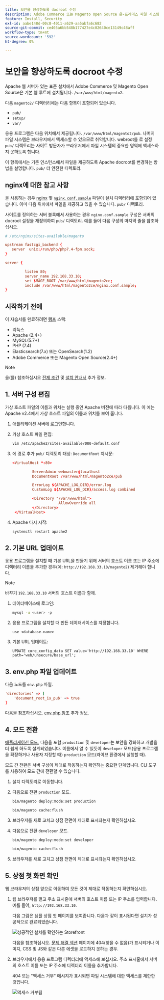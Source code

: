 ```yaml
---
title: 보안을 향상하도록 docroot 수정
description: Adobe Commerce 또는 Magento Open Source 온-프레미스 파일 시스템에 대한 무단 브라우저 기반 액세스를 차단합니다.
feature: Install, Security
exl-id: aabe148d-00c8-4011-a629-aa5abfa6c682
source-git-commit: ce405a6bb548b177427e4c02640ce13149c48aff
workflow-type: tm+mt
source-wordcount: '592'
ht-degree: 0%

---
```


# 보안을 향상하도록 docroot 수정

Apache 웹 서버가 있는 표준 설치에서 Adobe Commerce 및 Magento Open Source은 기본 웹 루트에 설치됩니다. `/var/www/html/magento2`.

다음 `magento2/` 디렉터리에는 다음 항목이 포함되어 있습니다.

- `pub/`
- `setup/`
- `var/`

응용 프로그램은 다음 위치에서 제공됩니다. `/var/www/html/magento2/pub`. 나머지 파일 시스템은 브라우저에서 액세스할 수 있으므로 취약합니다.
webroot를 로 설정 `pub/` 디렉토리는 사이트 방문자가 브라우저에서 파일 시스템의 중요한 영역에 액세스하지 못하도록 합니다.

이 항목에서는 기존 인스턴스에서 파일을 제공하도록 Apache docroot를 변경하는 방법을 설명합니다. `pub/` 더 안전한 디렉토리.

## nginx에 대한 참고 사항

을 사용하는 경우 [nginx](../prerequisites/web-server/nginx.md) 및 [`nginx.conf.sample`](https://github.com/magento/magento2/blob/2.4/nginx.conf.sample) 파일이 설치 디렉터리에 포함되어 있습니다. 이미 다음 위치에서 파일을 제공하고 있을 수 있습니다. `pub/` 디렉토리.

사이트를 정의하는 서버 블록에서 사용하는 경우 `nginx.conf.sample` 구성은 서버의 docroot 설정을 재정의하여 `pub/` 디렉토리. 예를 들어 다음 구성의 마지막 줄을 참조하십시오.

```conf
# /etc/nginx/sites-available/magento

upstream fastcgi_backend {
   server  unix:/run/php/php7.4-fpm.sock;
}

server {

         listen 80;
         server_name 192.168.33.10;
         set $MAGE_ROOT /var/www/html/magento2ce;
         include /var/www/html/magento2ce/nginx.conf.sample;
}
```

## 시작하기 전에

이 자습서를 완료하려면 [램프](https://en.wikipedia.org/wiki/LAMP_(software_bundle)) 스택:

- 리눅스
- Apache (2.4+)
- MySQL(5.7+)
- PHP (7.4)
- Elasticsearch(7.x) 또는 OpenSearch(1.2)
- Adobe Commerce 또는 Magento Open Source(2.4+)

>[!NOTE]
>
>을(를) 참조하십시오 [전제 조건](../prerequisites/overview.md) 및 [설치 안내서](../overview.md) 추가 정보.

## 1. 서버 구성 편집

가상 호스트 파일의 이름과 위치는 실행 중인 Apache 버전에 따라 다릅니다. 이 예는 Apache v2.4에서 가상 호스트 파일의 이름과 위치를 보여 줍니다.

1. 애플리케이션 서버에 로그인합니다.
1. 가상 호스트 파일 편집:

   ```bash
   vim /etc/apache2/sites-available/000-default.conf
   ```

1. 에 경로 추가 `pub/` 디렉토리 대상: `DocumentRoot` 지시문:

   ```conf
   <VirtualHost *:80>
   
            ServerAdmin webmaster@localhost
            DocumentRoot /var/www/html/magento2ce/pub
   
            ErrorLog ${APACHE_LOG_DIR}/error.log
            CustomLog ${APACHE_LOG_DIR}/access.log combined
   
            <Directory "/var/www/html">
                        AllowOverride all
            </Directory>
    </VirtualHost>
   ```

1. Apache 다시 시작:

   ```bash
   systemctl restart apache2
   ```

## 2. 기본 URL 업데이트

응용 프로그램을 설치할 때 기본 URL을 만들기 위해 서버의 호스트 이름 또는 IP 주소에 디렉터리 이름을 추가한 경우(예: `http://192.168.33.10/magento2`) 제거해야 합니다.

>[!NOTE]
>
>바꾸기 `192.168.33.10` 서버의 호스트 이름과 함께.

1. 데이터베이스에 로그인:

   ```bash
   mysql -u <user> -p
   ```

1. 응용 프로그램을 설치할 때 만든 데이터베이스를 지정합니다.

   ```shell
   use <database-name>
   ```

1. 기본 URL 업데이트:

   ```shell
   UPDATE core_config_data SET value='http://192.168.33.10' WHERE path='web/unsecure/base_url';
   ```

## 3. env.php 파일 업데이트

다음 노드를 `env.php` 파일.

```conf
'directories' => [
    'document_root_is_pub' => true
]
```

다음을 참조하십시오. [env.php 참조](../../configuration/reference/config-reference-envphp.md) 추가 정보.

## 4. 모드 전환

[애플리케이션 모드](../../configuration/bootstrap/application-modes.md), 다음을 포함 `production` 및 `developer`는 보안을 강화하고 개발을 더 쉽게 하도록 설계되었습니다. 이름에서 알 수 있듯이 `developer` 모드(응용 프로그램을 확장하거나 사용자 지정할 때) `production` 모드(라이브 환경에서 실행할 때).

모드 간 전환은 서버 구성이 제대로 작동하는지 확인하는 중요한 단계입니다. CLI 도구를 사용하여 모드 간에 전환할 수 있습니다.

1. 설치 디렉토리로 이동합니다.
1. 다음으로 전환 `production` 모드.

   ```bash
   bin/magento deploy:mode:set production
   ```

   ```bash
   bin/magento cache:flush
   ```

1. 브라우저를 새로 고치고 상점 전면이 제대로 표시되는지 확인하십시오.
1. 다음으로 전환 `developer` 모드.

   ```bash
   bin/magento deploy:mode:set developer
   ```

   ```bash
   bin/magento cache:flush
   ```

1. 브라우저를 새로 고치고 상점 전면이 제대로 표시되는지 확인하십시오.

## 5. 상점 첫 화면 확인

웹 브라우저의 상점 앞으로 이동하여 모든 것이 제대로 작동하는지 확인하십시오.

1. 웹 브라우저를 열고 주소 표시줄에 서버의 호스트 이름 또는 IP 주소를 입력합니다. 예를 들어, `http://192.168.33.10`.

   다음 그림은 샘플 상점 첫 페이지를 보여줍니다. 다음과 같이 표시된다면 설치가 성공적으로 완료되었습니다.

   ![성공적인 설치를 확인하는 Storefront](../../assets/installation/install-success_store.png)

   다음을 참조하십시오. [문제 해결 섹션](https://support.magento.com/hc/en-us/articles/360032994352) 페이지에 404(찾을 수 없음)가 표시되거나 이미지, CSS 및 JS와 같은 다른 에셋을 로드하지 못하는 경우.

1. 브라우저에서 응용 프로그램 디렉터리에 액세스해 보십시오. 주소 표시줄에서 서버의 호스트 이름 또는 IP 주소에 디렉터리 이름을 추가합니다.

   404 또는 &quot;액세스 거부&quot; 메시지가 표시되면 파일 시스템에 대한 액세스를 제한한 것입니다.

   ![액세스 거부됨](../../assets/installation/access-denied.png)
